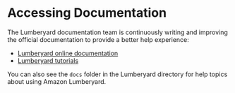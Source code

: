 # Accessing Documentation<a name="accessing-documentation"></a>

The Lumberyard documentation team is continuously writing and improving the official documentation to provide a better help experience:
+ [Lumberyard online documentation](https://aws.amazon.com/documentation/lumberyard/)
+ [Lumberyard tutorials](https://gamedev.amazon.com/forums/tutorials)

You can also see the `docs` folder in the Lumberyard directory for help topics about using Amazon Lumberyard\.
